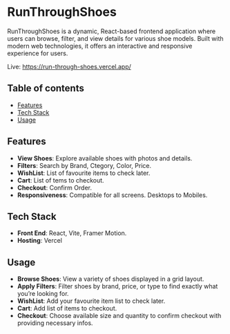 # RunThroughShoes

RunThroughShoes is a dynamic, React-based frontend application where users can browse, filter, and view details for various shoe models. Built with modern web technologies, it offers an interactive and responsive experience for users.

Live: https://run-through-shoes.vercel.app/

## Table of contents
- [Features](#features)
- [Tech Stack](#tech-stack)
- [Usage](#usage)

## Features
- **View Shoes**: Explore available shoes with photos and details.
- **Filters**: Search by Brand, Ctegory, Color, Price.
- **WishList**: List of favourite items to check later.
- **Cart**: List of tems to checkout.
- **Checkout**: Confirm Order.
- **Responsiveness**: Compatible for all screens. Desktops to Mobiles.

## Tech Stack
- **Front End**: React, Vite, Framer Motion.
- **Hosting**: Vercel

## Usage
- **Browse Shoes**:  View a variety of shoes displayed in a grid layout.
- **Apply Filters**:  Filter shoes by brand, price, or type to find exactly what you’re looking for.
- **WishList**: Add your favourite item list to check later.
- **Cart**: Add list of items to checkout.
- **Checkout**: Choose available size and quantity to confirm checkout with providing necessary infos.
 
